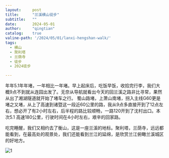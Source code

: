```yaml
---
layout:     post
title:      "兰溪横山徒步"
subtitle:   ""
date:       2024-05-01
author:     "qingtian"
catalog:    true
valine-path: '/2024/05/01/lanxi-hengshan-walk/'
tags:
  - 横山
  - 聚利塔
  - 兰荫寺
  - 徒步
  - 2024徒步

---
```


年年5.1年年堵，一年相比一年堵。早上起床后，吃饭早饭，收拾完行李，我们大概9点不到就从连园出发了。无奈从导航就看出今天的回兰溪之路非比寻常，果然从出了湘湖隧道就开始了堵车之行。
蜀山路堵，上萧山南堵，拐入主线G60更是堵之又堵，从上了高速到诸暨这一段近60公里的路，我从9点多直接开到了12点左右，想必开了有2小时左右，后半程的路比较顺畅，一路120开到了沈村出口。本次5.1 高速180公里，行驶时间在4小时左右，艰辛的回家路。

吃完睡醒，我们又相约去了衡山，这是一座兰溪的地标。聚利塔，兰荫寺，远远都能看到，在最高处的观景处，我们还能看到兰江的延绵，是欣赏兰江俯瞰兰溪城区的好地方。

![1](http://img.qingtian16265.com/20240501001.png)